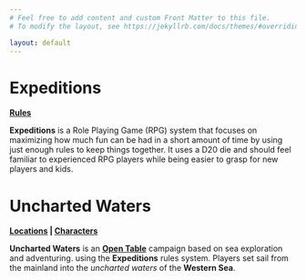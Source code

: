 ```yaml
---
# Feel free to add content and custom Front Matter to this file.
# To modify the layout, see https://jekyllrb.com/docs/themes/#overriding-theme-defaults

layout: default
---
```

# Expeditions
**[Rules]({{site.baseurl}}/Rules/Index/)**

**Expeditions** is a Role Playing Game (RPG) system that focuses on maximizing how much fun can be had in a short amount of time by using just enough rules to keep things together. It uses a D20 die and should feel familiar to experienced RPG players while being easier to grasp for new players and kids.
# Uncharted Waters
**[Locations]({{site.baseurl}}/UnchartedWaters/Locations/) | [Characters]({{site.baseurl}}/UnchartedWaters/Characters/)**

**Uncharted Waters** is an **[Open Table]({{site.baseurl}}/UnchartedWaters/Rules/OpenTable/)** campaign based on sea exploration and adventuring. using the **Expeditions** rules system. Players set sail from the mainland into the _uncharted waters_ of the **Western Sea**.

